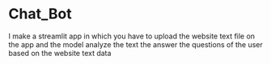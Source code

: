 # Chat_Bot
I make a streamlit app in which you have to upload the website text file on the app and the model analyze the text the answer the questions of the user based on the website text data
